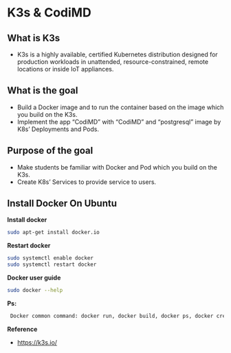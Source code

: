 # K3s & CodiMD

## What is K3s
- K3s is a highly available, certified Kubernetes distribution designed for production workloads in unattended, resource-constrained, remote locations or inside IoT appliances.

## What is the goal

- Build a Docker image and to run the container based on the image which you build on the K3s.
- Implement the app “CodiMD” with “CodiMD” and “postgresql” image by K8s’ Deployments and Pods.

## Purpose of the goal

- Make students be familiar with Docker and Pod which you build on the K3s.
- Create K8s’ Services to provide service to users.

## Install Docker On Ubuntu

**Install docker**
```sh
sudo apt-get install docker.io
```

**Restart docker**
```sh
sudo systemctl enable docker
sudo systemctl restart docker
```

**Docker user guide**
```sh
sudo docker --help
```
**Ps:**
```sh
 Docker common command: docker run, docker build, docker ps, docker create
```

**Reference**
- https://k3s.io/


